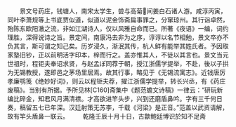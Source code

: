<!-- { "loadSidebar": true } -->
　　景文号药庄，钱塘人，南宋太学生，尝与高菊间姜白石诸人游。咸淳丙寅，同叶李萧规等上书底贾似道，似道以泥金饰斋扁事罪之，分窜琼州。其行诣卓然，殆陈东欧阳澈之流，非如江湖诗人，仅以风雅自命而已。所著《夜语》一编，词约理胜，深得说诗之旨。景定间，南康冯去非为之序，谆谆以名节相勉，景文卒亦不负其言，斯可谓之知己矣。历岁浸久，渐泯其传，杭人鲜有能举其姓氏者。予因取家塾旧钞，正以前明活字印本，梓而行之。盖亦惟其人，不徒以其言也。景文当元世祖时，程钜夫奉诏求贤，与赵孟ぽ同荐于朝，授江浙儒学提举，不赴，後以子拱为无锡教授，遂即邑之茅场里居焉。故其行事，略见于《无锡流寓志》。近钱唐厉孝廉鹗笺《绝妙好词》，则云以程钜夫荐，擢江浙儒学提举，转长兴丞，有《药庄废稿》。当别有所据。予所见林[C160]斋集中《题范蟾文诗稿》一律云：“研玩新编比碎金，知君风月满清襟。才高欲进竿头步，兴到还磨盾鼻吟。字有三千何日奏，稿留五七已年深。汉廷射策无苏李，千载《河梁》是正音。”范盖以武资请解，故有竿头盾鼻一联云。
　　乾隆壬辰十月十日，古歙鲍廷博识於知不足斋

